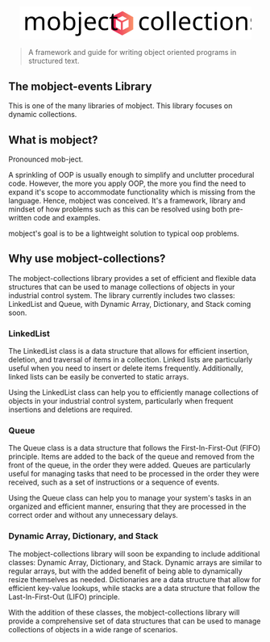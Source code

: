 <p align="center">
  <img width="460" src="./images/logo.svg">
</p>

> A framework and guide for writing object oriented programs in structured text.

## The mobject-events Library

This is one of the many libraries of mobject. This library focuses on dynamic collections.

## What is mobject?

Pronounced mob-ject.

A sprinkling of OOP is usually enough to simplify and unclutter procedural code. However, the more you apply OOP, the more you find the need to expand it's scope to accommodate functionality which is missing from the language. Hence, mobject was conceived. It's a framework, library and mindset of how problems such as this can be resolved using both pre-written code and examples.

mobject's goal is to be a lightweight solution to typical oop problems.

## Why use mobject-collections?

The mobject-collections library provides a set of efficient and flexible data structures that can be used to manage collections of objects in your industrial control system. The library currently includes two classes: LinkedList and Queue, with Dynamic Array, Dictionary, and Stack coming soon.

### LinkedList

The LinkedList class is a data structure that allows for efficient insertion, deletion, and traversal of items in a collection. Linked lists are particularly useful when you need to insert or delete items frequently. Additionally, linked lists can be easily be converted to static arrays.

Using the LinkedList class can help you to efficiently manage collections of objects in your industrial control system, particularly when frequent insertions and deletions are required.

### Queue

The Queue class is a data structure that follows the First-In-First-Out (FIFO) principle. Items are added to the back of the queue and removed from the front of the queue, in the order they were added. Queues are particularly useful for managing tasks that need to be processed in the order they were received, such as a set of instructions or a sequence of events.

Using the Queue class can help you to manage your system's tasks in an organized and efficient manner, ensuring that they are processed in the correct order and without any unnecessary delays.

### Dynamic Array, Dictionary, and Stack

The mobject-collections library will soon be expanding to include additional classes: Dynamic Array, Dictionary, and Stack. Dynamic arrays are similar to regular arrays, but with the added benefit of being able to dynamically resize themselves as needed. Dictionaries are a data structure that allow for efficient key-value lookups, while stacks are a data structure that follow the Last-In-First-Out (LIFO) principle.

With the addition of these classes, the mobject-collections library will provide a comprehensive set of data structures that can be used to manage collections of objects in a wide range of scenarios.
